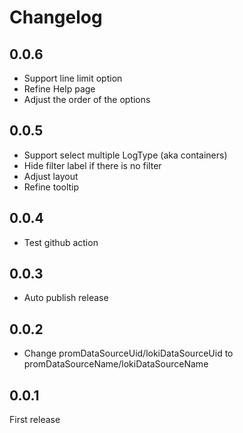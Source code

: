 # Changelog

## 0.0.6

- Support line limit option
- Refine Help page
- Adjust the order of the options

## 0.0.5

- Support select multiple LogType (aka containers)
- Hide filter label if there is no filter
- Adjust layout
- Refine tooltip

## 0.0.4

- Test github action

## 0.0.3

- Auto publish release

## 0.0.2

- Change promDataSourceUid/lokiDataSourceUid to promDataSourceName/lokiDataSourceName

## 0.0.1

First release
